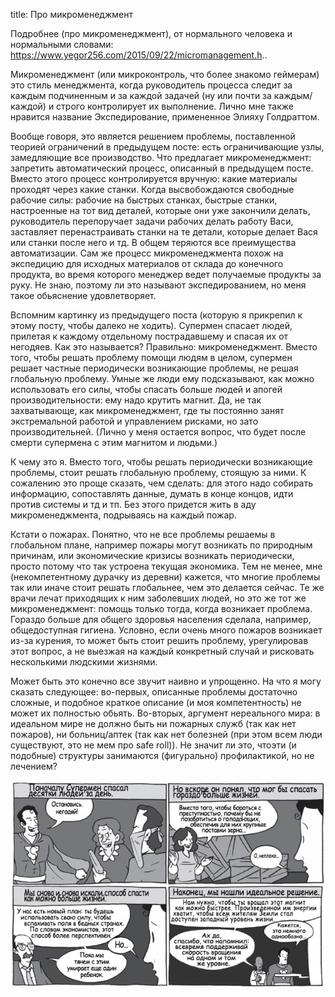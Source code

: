 title: Про микроменеджмент

Подробнее (про микроменеджмент), от нормального человека и нормальными словами:
https://www.yegor256.com/2015/09/22/micromanagement.h..

Микроменеджмент (или микроконтроль, что более знакомо геймерам) это стиль менеджмента, когда руководитель процесса следит за каждым подчиненным и за каждой задачей (ну или почти за каждым/каждой) и строго контролирует их выполнение. Лично мне также нравится название Экспедирование, примененное Элияху Голдраттом.

Вообще говоря, это является решением проблемы, поставленной теорией ограничений в предыдущем посте: есть ограничивающие узлы, замедляющие все производство. Что предлагает микроменеджмент: запретить автоматический процесс, описанный в предыдущем посте. Вместо этого процесс контролируется вручную: какие материалы проходят через какие станки. Когда высвобождаются свободные рабочие силы: рабочие на быстрых станках, быстрые станки, настроенные на тот вид деталей, которые они уже закончили делать, руководитель перепоручает задачи рабочих делать работу Васи, заставляет перенастраивать станки на те детали, которые делает Вася или станки после него и тд. В общем теряются все преимущества автоматизации. Сам же процесс микроменеджмента похож на экспедицию для исходных материалов от склада до конечного продукта, во время которого менеджер ведет получаемые продукты за руку. Не знаю, поэтому ли это называют экспедированием, но меня такое обьяснение удовлетворяет.

Вспомним картинку из предыдущего поста (которую я прикрепил к этому посту, чтобы далеко не ходить). Супермен спасает людей, прилетая к каждому отдельному пострадавшему и спасая их от негодяев. Как это называется? Правильно: микроменеджмент. Вместо того, чтобы решать проблему помощи людям в целом, супермен решает частные периодически возникающие проблемы, не решая глобальную проблему. Умные же люди ему подсказывают, как можно использовать его силы, чтобы спасать больше людей и апогей производительности: ему надо крутить магнит. Да, не так захватывающе, как микроменеджмент, где ты постоянно занят экстремальной работой и управлением рисками, но зато производительней. (Лично у меня остается вопрос, что будет после смерти супермена с этим магнитом и людьми.)

К чему это я. Вместо того, чтобы решать периодически возникающие проблемы, стоит решать глобальную проблему, стоящую за ними. К сожалению это проще сказать, чем сделать: для этого надо собирать информацию, сопоставлять данные, думать в конце концов, идти против системы и тд и тп. Без этого придется жить в аду микроменеджмента, подрываясь на каждый пожар.

Кстати о пожарах. Понятно, что не все проблемы решаемы в глобальном плане, например пожары могут возникать по природным причинам, или экономические кризисы возникать периодически, просто потому что так устроена текущая экономика. Тем не менее, мне (некомпетентному дурачку из деревни) кажется, что многие проблемы так или иначе стоит решать глобальнее, чем это делается сейчас. Те же врачи лечат приходящих к ним заболевших людей, но это же тот же микроменеджмент: помощь только тогда, когда возникает проблема. Гораздо больше для общего здоровья населения сделала, например, общедоступная гигиена. Условно, если очень много пожаров возникает из-за курения, то может быть стоит решить проблему, урегулировав этот вопрос, а не выезжая на каждый конкретный случай и рисковать несколькими людскими жизнями.

Может быть это конечно все звучит наивно и упрощенно. На что я могу сказать следующее: во-первых, описанные проблемы достаточно сложные, и подобное краткое описание (и моя компетентность) не может их полностью обьять. Во-вторых, аргумент нереального мира: в идеальном мире не должно быть ни пожарных служб (так как нет пожаров), ни больниц/аптек (так как нет болезней (при этом всем люди существуют, это не мем про safe roll)). Не значит ли это, чтоэти (и подобные) структуры занимаются (фигурально) профилактикой, но не лечением?

![](/blog/static/img/-KdIlM2qb4A.jpg)

